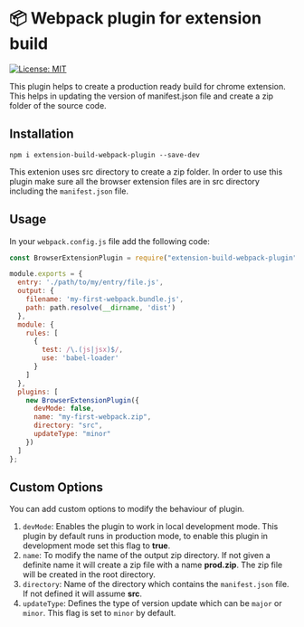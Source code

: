 # 📦 Webpack plugin for extension build
[![License: MIT](https://img.shields.io/badge/License-MIT-blue.svg)](https://opensource.org/licenses/MIT)

This plugin helps to create a production ready build for chrome extension. This helps in updating the version of manifest.json file and create a zip folder of the source code.


## Installation

```
npm i extension-build-webpack-plugin --save-dev
```

This extenion uses src directory to create a zip folder. In order to use this plugin make sure all the browser extension files are in src directory including the `manifest.json` file.

## Usage

In your `webpack.config.js` file add the following code:

```javascript
const BrowserExtensionPlugin = require("extension-build-webpack-plugin");

module.exports = {
  entry: './path/to/my/entry/file.js',
  output: {
    filename: 'my-first-webpack.bundle.js',
    path: path.resolve(__dirname, 'dist')
  },
  module: {
    rules: [
      {
        test: /\.(js|jsx)$/,
        use: 'babel-loader'
      }
    ]
  },
  plugins: [
    new BrowserExtensionPlugin({
      devMode: false,
      name: "my-first-webpack.zip",
      directory: "src",
      updateType: "minor"
    })
  ]
};
```
## Custom Options

You can add custom options to modify the behaviour of plugin.

1. `devMode`: Enables the plugin to work in local development mode. This plugin by default runs in production mode, to enable this plugin in development mode set this flag to **true**.
2. `name`: To modify the name of the output zip directory. If not given a definite name it will create a zip file with a name **prod.zip**. The zip file will be created in the root directory.
3. `directory`: Name of the directory which contains the `manifest.json` file. If not defined it will assume **src**.
4. `updateType`: Defines the type of version update which can be `major` or `minor`. This flag is set to `minor` by default.
